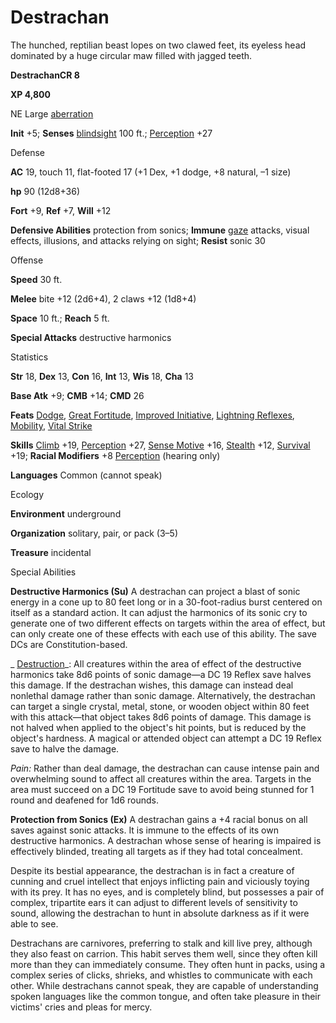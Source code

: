 # Destrachan

The hunched, reptilian beast lopes on two clawed feet, its eyeless head dominated by a huge circular maw filled with jagged teeth.

**DestrachanCR 8**

**XP 4,800**

NE Large [aberration](/pathfinderRPG/prd/monsters/creatureTypes.html#_aberration)

**Init** +5; **Senses** [blindsight](/pathfinderRPG/prd/monsters/universalMonsterRules.html#_blindsight) 100 ft.; [Perception](/pathfinderRPG/prd/additionalMonsters/../skills/perception.html#_perception) +27

Defense

**AC** 19, touch 11, flat-footed 17 (+1 Dex, +1 dodge, +8 natural, –1 size)

**hp** 90 (12d8+36)

**Fort** +9, **Ref** +7, **Will** +12

**Defensive Abilities** protection from sonics; **Immune** [gaze](/pathfinderRPG/prd/monsters/universalMonsterRules.html#_gaze) attacks, visual effects, illusions, and attacks relying on sight; **Resist** sonic 30

Offense

**Speed** 30 ft.

**Melee** bite +12 (2d6+4), 2 claws +12 (1d8+4)

**Space** 10 ft.; **Reach** 5 ft.

**Special Attacks** destructive harmonics

Statistics

**Str** 18, **Dex** 13, **Con** 16, **Int** 13, **Wis** 18, **Cha** 13

**Base Atk** +9; **CMB** +14; **CMD** 26

**Feats** [Dodge](/pathfinderRPG/prd/additionalMonsters/../feats.html#_dodge), [Great Fortitude](/pathfinderRPG/prd/additionalMonsters/../feats.html#_great-fortitude), [Improved Initiative](/pathfinderRPG/prd/additionalMonsters/../feats.html#_improved-initiative), [Lightning Reflexes](/pathfinderRPG/prd/additionalMonsters/../feats.html#_lightning-reflexes), [Mobility](/pathfinderRPG/prd/additionalMonsters/../feats.html#_mobility), [Vital Strike](/pathfinderRPG/prd/additionalMonsters/../feats.html#_vital-strike)

**Skills** [Climb](/pathfinderRPG/prd/additionalMonsters/../skills/climb.html#_climb) +19, [Perception](/pathfinderRPG/prd/additionalMonsters/../skills/perception.html#_perception) +27, [Sense Motive](/pathfinderRPG/prd/additionalMonsters/../skills/senseMotive.html#_sense-motive) +16, [Stealth](/pathfinderRPG/prd/additionalMonsters/../skills/stealth.html#_stealth) +12, [Survival](/pathfinderRPG/prd/additionalMonsters/../skills/survival.html#_survival) +19; **Racial Modifiers** +8 [Perception](/pathfinderRPG/prd/additionalMonsters/../skills/perception.html#_perception) (hearing only)

**Languages** Common (cannot speak)

Ecology

**Environment** underground

**Organization** solitary, pair, or pack (3–5)

**Treasure** incidental

Special Abilities

**Destructive Harmonics (Su)** A destrachan can project a blast of sonic energy in a cone up to 80 feet long or in a 30-foot-radius burst centered on itself as a standard action. It can adjust the harmonics of its sonic cry to generate one of two different effects on targets within the area of effect, but can only create one of these effects with each use of this ability. The save DCs are Constitution-based.

_ [Destruction](/pathfinderRPG/prd/additionalMonsters/../spells/destruction.html#_destruction)_: All creatures within the area of effect of the destructive harmonics take 8d6 points of sonic damage—a DC 19 Reflex save halves this damage. If the destrachan wishes, this damage can instead deal nonlethal damage rather than sonic damage. Alternatively, the destrachan can target a single crystal, metal, stone, or wooden object within 80 feet with this attack—that object takes 8d6 points of damage. This damage is not halved when applied to the object's hit points, but is reduced by the object's hardness. A magical or attended object can attempt a DC 19 Reflex save to halve the damage.

_Pain:_ Rather than deal damage, the destrachan can cause intense pain and overwhelming sound to affect all creatures within the area. Targets in the area must succeed on a DC 19 Fortitude save to avoid being stunned for 1 round and deafened for 1d6 rounds.

**Protection from Sonics (Ex)** A destrachan gains a +4 racial bonus on all saves against sonic attacks. It is immune to the effects of its own destructive harmonics. A destrachan whose sense of hearing is impaired is effectively blinded, treating all targets as if they had total concealment.

Despite its bestial appearance, the destrachan is in fact a creature of cunning and cruel intellect that enjoys inflicting pain and viciously toying with its prey. It has no eyes, and is completely blind, but possesses a pair of complex, tripartite ears it can adjust to different levels of sensitivity to sound, allowing the destrachan to hunt in absolute darkness as if it were able to see.

Destrachans are carnivores, preferring to stalk and kill live prey, although they also feast on carrion. This habit serves them well, since they often kill more than they can immediately consume. They often hunt in packs, using a complex series of clicks, shrieks, and whistles to communicate with each other. While destrachans cannot speak, they are capable of understanding spoken languages like the common tongue, and often take pleasure in their victims' cries and pleas for mercy.

